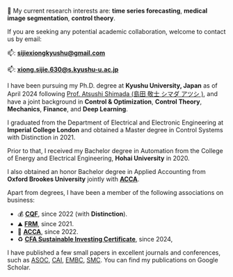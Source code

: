 📖 My current research interests are: **time series forecasting**, **medical image segmentation**, **control theory**.

If you are seeking any potential academic collaboration, welcome to contact us by email:

📫: **[sijiexiongkyushu@gmail.com](sijiexiongkyushu@gmail.com)**

📫: **[xiong.sijie.630@s.kyushu-u.ac.jp](xiong.sijie.630@s.kyushu-u.ac.jp)**

I have been pursuing my Ph.D. degree at **Kyushu University, Japan** as of April 2024 following [Prof. Atsushi Shimada (島田 敬士 シマダ アツシ )](https://sites.google.com/view/atsushishimada/), and have a joint background in **Control & Optimization**, **Control Theory**, **Mechanics**, **Finance**, and **Deep Learning**.

[//]: # (Previous to this SGU-Ph.D. program, I have obtained M.Sc. in Control & Optimization, B.Eng. in Control Systems, and B.Sc. &#40;Hon.&#41; in Applied Accounting.)

I graduated from the Department of Electrical and Electronic Engineering at **Imperial College London** and obtained a Master degree in Control Systems with Distinction in 2021.

Prior to that, I received my Bachelor degree in Automation from the College of Energy and Electrical Engineering, **Hohai University** in 2020.

I also obtained an honor Bachelor degree in Applied Accounting from **Oxford Brookes University** jointly with **[ACCA](https://www.accaglobal.com/us/en.html)**.

[//]: # (I have been pursuing my Ph.D. degree at **Kyushu University, Japan** as of April 2024 following [Prof. Atsushi Shimada &#40;島田 敬士 シマダ アツシ &#41;]&#40;https://sites.google.com/view/atsushishimada/&#41;, and have a joint background in **Control & Optimization**, **Control Theory**, **Mechanics**, **Finance**, and **Deep Learning**.)

[//]: # ()
[//]: # ([//]: # &#40;Previous to this SGU-Ph.D. program, I have obtained M.Sc. in Control & Optimization, B.Eng. in Control Systems, and B.Sc. &#40;Hon.&#41; in Applied Accounting.&#41;)
[//]: # ()
[//]: # (I graduated from the Department of Electrical and Electronic Engineering at **Imperial College London** and obtained a Master degree in Control Systems with Distinction under the supervision of [Prof. Giordano Scarciotti]&#40;https://giordanoscarciotti.com/&#41; in 2021.)

[//]: # ()
[//]: # (Prior to that, I received my Bachelor degree in Automation from the College of Energy and Electrical Engineering, **Hohai University** in 2020 with the supervision from [Prof. Yinlong Hu &#40;胡银龙&#41;]&#40;https://jszy.hhu.edu.cn/hyl/&#41;.)

[//]: # ()
[//]: # (I also obtained an honor Bachelor degree in Applied Accounting from **Oxford Brookes University** jointly with **[ACCA]&#40;https://www.accaglobal.com/us/en.html&#41;**.)

[//]: # (Apart from degrees, I have been a member of several associations on Accounting and Finance:)

[//]: # (- [![CQF]&#40;https://img.shields.io/badge/CQF-Certificate%20in%20Quantitative%20Finance-gold?logo=data:image/svg+xml;base64,...&#41;]&#40;https://www.cqf.com/about-cqf/program-structure/program-overview&#41; since 2022 &#40;with Distinction&#41;.)

[//]: # (- [![GARP]&#40;https://img.shields.io/badge/GARP%20FRM-Financial%20Risk%20Manager-blue?logo=data:image/svg+xml;base64,...&#41;]&#40;https://www.garp.org/frm&#41; since 2021.)

[//]: # (- [![ACCA]&#40;https://img.shields.io/badge/ACCA-the%20Association%20of%20Chartered%20Certified%20Accountants-red?logo=data:image/svg+xml;base64,...&#41;]&#40;https://www.accaglobal.com/us/en.html&#41; since 2022.)

Apart from degrees, I have been a member of the following associations on business:
- 💰 **[CQF](https://www.cqf.com/about-cqf/program-structure/program-overview)**, since 2022 (with **Distinction**).
- ⛰️ **[FRM](https://www.garp.org/frm)**, since 2021.
- 📒 **[ACCA](https://www.accaglobal.com/us/en.html)**, since 2022.
- ♻️ **[CFA Sustainable Investing Certificate](https://www.cfainstitute.org)**, since 2024,

I have published a few small papers in excellent journals and conferences, such as [ASOC](https://www.sciencedirect.com/journal/applied-soft-computing), [CAI](https://cai.ieee.org/2025/), [EMBC](https://embc.embs.org/2025/), [SMC](https://www.ieeesmc2025.org/). You can find my publications on Google Scholar.